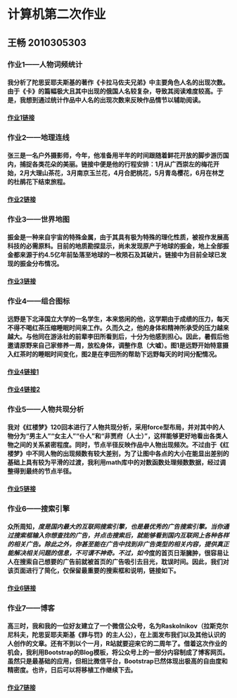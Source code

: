 #  计算机第二次作业
##  王畅  2010305303
  
  
### 作业1——人物词频统计
#### 我分析了陀思妥耶夫斯基的著作《卡拉马佐夫兄弟》中主要角色人名的出现次数。由于《卡》的篇幅极大且其中出现的俄国人名较复杂，导致其阅读难度较高。于是，我想到通过统计作品中人名的出现次数来反映作品情节以辅助阅读。
#### [作业1链接](http://mksw20.github.io/wordfreq.html)
  
  
### 作业2——地理连线
#### 张三是一名户外摄影师，今年，他准备用半年的时间跟随着鲜花开放的脚步游历国内，捕捉各类花朵的美丽。链接中便是他的行程安排：1月从广西崇左的梅花开始，2月大理山茶花，3月南京玉兰花，4月合肥桃花，5月青岛樱花，6月在林芝的杜鹃花下结束旅程。
#### [作业2链接](http://mksw20.github.io/fly_after_flower.html)
  
  
### 作业3——世界地图
#### 振金是一种来自宇宙的特殊金属，由于其具有极为特殊的理化性质，被视作发展高科技的必需原料。目前的地质勘探显示，尚未发现原产于地球的振金，地上全部振金都来源于约4.5亿年前坠落至地球的一枚陨石及其破片。链接中为目前全球已发现的振金分布情况。
#### [作业3链接](http://mksw20.github.io/Vibranium.html)
  
  
### 作业4——组合图标
#### 远野是下北泽国立大学的一名学生，本来悠闲的他，这学期由于成绩的压力，每天不得不喝红茶压缩睡眠时间来工作。久而久之，他的身体和精神所承受的压力越来越大。与他同在游泳社的前辈李田所看到后，十分为他感到担心。因此，暑假后他邀请原野来自己家修养一周，放松身体，调整作息（大嘘）。图1是远野开始特意摄入红茶时的睡眠时间变化，图2是在李田所的帮助下远野每天的时间分配情况。
#### [作业4链接1](http://mksw20.github.io/Blacktea.html)    
#### [作业4链接2](http://mksw20.github.io/timeline_pie.html)
  
  
### 作业5——人物共现分析
#### 我对《红楼梦》120回本进行了人物共现分析，采用force型布局，并对其中的人物分为“男主人”“女主人”“仆人”和“非贾府（人士）”，这样能够更好地看出各类人物之间的关系紧密程度。同时，节点半径反映作品中人物出现频次。不过由于《红楼梦》中不同人物的出现频数有较大差别，为了让图中各点的大小在能显出差别的基础上具有较为平滑的过渡，我利用math库中的对数函数处理频数数据，经过调整得到最终的节点半径。
#### [作业5链接](http://mksw20.github.io/Stone.html)
  
  
### 作业6——搜索引擎
#### 众所周知，*度是国内最大的互联网搜索引擎，也是最优秀的广告搜索引擎。当你通过搜索框输入你想查找的广告，并点击搜索后，就能够看到国内互联网上各种各样的相关广告。除此之外，你甚至能在广告中找到非广告类型的相关内容，提供真正能解决相关问题的信息，不可谓不神奇。不过，如今*度的首页日渐臃肿，很容易让人在搜索自己想要的广告前就被首页的广告吸引去目光，耽误时间。因此，我们对该页面进行了简化，仅保留最重要的搜索框和说明，链接如下。
#### [作业6链接](http://mksw20.github.io/不是百度.html)
  
  
### 作业7——博客
#### 高三时，我和我的一位好友建立了一个微信公众号，名为Raskolnikov（拉斯克尔尼科夫，陀思妥耶夫斯基《罪与罚》的主人公），在上面发布我们以及其他认识的人创作的文章。还有不到以个一月，R站就要迎来它的二周年了。借着这次作业的机会，我利用Bootstrap的Blog模板，将公众号上的一部分内容制成了博客网页。虽然只是最基础的应用，但相比微信平台，Bootstrap已然体现出极高的自由度和精密度。也许，日后可以将移植工作继续下去。
#### [作业7链接](http://mksw20.github.io/Raskolnikov.html)
